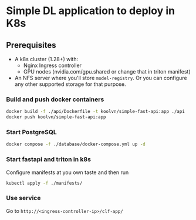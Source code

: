 # Simple DL application to deploy in K8s

## Prerequisites
 * A k8s cluster (1.28+) with:
   * Nginx Ingress controller 
   * GPU nodes (nvidia.com/gpu.shared or change that in triton manifest)
 * An NFS server where you'll store `model-registry`. Or you can configure any other supported storage for that purpose.

### Build and push docker containers
```bash
docker build -f ./api/Dockerfile -t koolvn/simple-fast-api:app ./api
docker push koolvn/simple-fast-api:app 
```

### Start PostgreSQL
```bash
docker compose -f ./database/docker-compose.yml up -d
```

### Start fastapi and triton in k8s

Configure manifests at you own taste and then run

```bash
kubectl apply -f ./manifests/
```

### Use service
Go to `http://<ingress-controller-ip>/clf-app/`